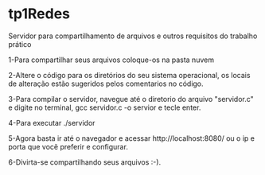 # tp1Redes
Servidor para compartilhamento de arquivos e outros requisitos do trabalho prático

1-Para compartilhar seus arquivos coloque-os na pasta nuvem

2-Altere o código para os diretórios do seu sistema operacional, 
os locais de alteração estão sugeridos pelos comentarios no código.

3-Para compilar o servidor, navegue até o diretorio do arquivo "servidor.c" e digite no terminal, gcc servidor.c -o servior e tecle enter.

4-Para executar ./servidor

5-Agora basta ir até o navegador e acessar http://localhost:8080/ ou o ip e porta que vocẽ preferir e configurar.

6-Divirta-se compartilhando seus arquivos :-).  
